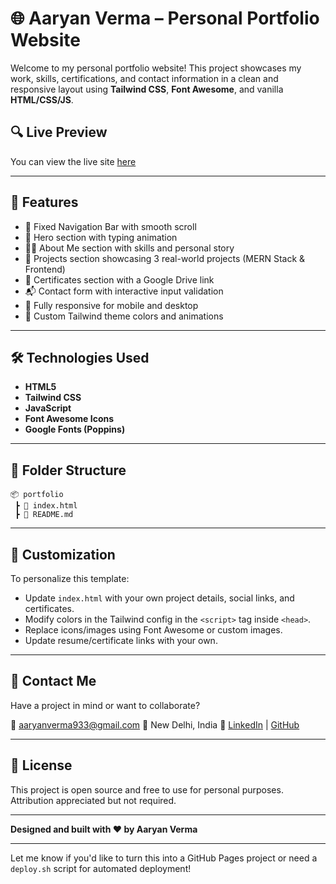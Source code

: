 
# 🌐 Aaryan Verma – Personal Portfolio Website

Welcome to my personal portfolio website! This project showcases my work, skills, certifications, and contact information in a clean and responsive layout using **Tailwind CSS**, **Font Awesome**, and vanilla **HTML/CSS/JS**.

## 🔍 Live Preview

You can view the live site [here](https://aaryan-verma-portofolio.netlify.app/)

---

## 🚀 Features

- 📌 Fixed Navigation Bar with smooth scroll
- 🎯 Hero section with typing animation
- 👨‍💻 About Me section with skills and personal story
- 💼 Projects section showcasing 3 real-world projects (MERN Stack & Frontend)
- 📜 Certificates section with a Google Drive link
- 📬 Contact form with interactive input validation
- 📱 Fully responsive for mobile and desktop
- 🌈 Custom Tailwind theme colors and animations

---

## 🛠️ Technologies Used

- **HTML5**
- **Tailwind CSS**
- **JavaScript**
- **Font Awesome Icons**
- **Google Fonts (Poppins)**

---

## 📁 Folder Structure


```
📦 portfolio
 ┣ 📜 index.html
 ┣ 📜 README.md
```

---

## 🔧 Customization

To personalize this template:

* Update `index.html` with your own project details, social links, and certificates.
* Modify colors in the Tailwind config in the `<script>` tag inside `<head>`.
* Replace icons/images using Font Awesome or custom images.
* Update resume/certificate links with your own.

---

## 💌 Contact Me

Have a project in mind or want to collaborate?

📧 [aaryanverma933@gmail.com](mailto:aaryanverma933@gmail.com)
📍 New Delhi, India
🔗 [LinkedIn](https://www.linkedin.com/in/aaryanverma2007/) | [GitHub](https://github.com/KillerHyena)

---

## 📄 License

This project is open source and free to use for personal purposes. Attribution appreciated but not required.

---

**Designed and built with ❤️ by Aaryan Verma**

---

Let me know if you'd like to turn this into a GitHub Pages project or need a `deploy.sh` script for automated deployment!
